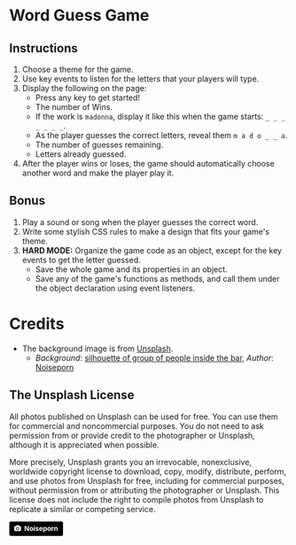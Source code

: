 # Word Guess Game

## Instructions
1.  Choose a theme for the game.
2.  Use key events to listen for the letters that your players will type.
3.  Display the following on the page:
    *   Press any key to get started!
    *   The number of Wins.
    *   If the work is `madonna`, display it like this when the game starts: `_ _ _ _ _ _ _`.
    *   As the player guesses the correct letters, reveal them `m a d o _ _ a`.
    *   The number of guesses remaining.
    *   Letters already guessed.
4.  After the player wins or loses, the game should automatically choose another word and make the player play it.

## Bonus

1.  Play a sound or song when the player guesses the correct word.
2.  Write some stylish CSS rules to make a design that fits your game's theme.
3.  **HARD MODE:** Organize the game code as an object, except for the key events to get the letter guessed.
    *   Save the whole game and its properties in an object.
    *   Save any of the game's functions as methods, and call them under the object declaration using event listeners.

# Credits

- The background image is from [Unsplash](https://unsplash.com "Unsplash").
    - _Background_: [silhouette of group of people inside the bar](https://unsplash.com/photos/l28IKbjb7oc), _Author_: [Noiseporn](https://unsplash.com/@noiseporn)

## The Unsplash License

All photos published on Unsplash can be used for free. You can use them for commercial and noncommercial purposes. You do not need to ask permission from or provide credit to the photographer or Unsplash, although it is appreciated when possible.

More precisely, Unsplash grants you an irrevocable, nonexclusive, worldwide copyright license to download, copy, modify, distribute, perform, and use photos from Unsplash for free, including for commercial purposes, without permission from or attributing the photographer or Unsplash. This license does not include the right to compile photos from Unsplash to replicate a similar or competing service.

<a style="background-color:black;color:white;text-decoration:none;padding:4px 6px;font-family:-apple-system, BlinkMacSystemFont, &quot;San Francisco&quot;, &quot;Helvetica Neue&quot;, Helvetica, Ubuntu, Roboto, Noto, &quot;Segoe UI&quot;, Arial, sans-serif;font-size:12px;font-weight:bold;line-height:1.2;display:inline-block;border-radius:3px" href="https://unsplash.com/@noiseporn?utm_medium=referral&amp;utm_campaign=photographer-credit&amp;utm_content=creditBadge" target="_blank" rel="noopener noreferrer" title="Download free do whatever you want high-resolution photos from Noiseporn"><span style="display:inline-block;padding:2px 3px"><svg xmlns="http://www.w3.org/2000/svg" style="height:12px;width:auto;position:relative;vertical-align:middle;top:-1px;fill:white" viewBox="0 0 32 32"><title>unsplash-logo</title><path d="M20.8 18.1c0 2.7-2.2 4.8-4.8 4.8s-4.8-2.1-4.8-4.8c0-2.7 2.2-4.8 4.8-4.8 2.7.1 4.8 2.2 4.8 4.8zm11.2-7.4v14.9c0 2.3-1.9 4.3-4.3 4.3h-23.4c-2.4 0-4.3-1.9-4.3-4.3v-15c0-2.3 1.9-4.3 4.3-4.3h3.7l.8-2.3c.4-1.1 1.7-2 2.9-2h8.6c1.2 0 2.5.9 2.9 2l.8 2.4h3.7c2.4 0 4.3 1.9 4.3 4.3zm-8.6 7.5c0-4.1-3.3-7.5-7.5-7.5-4.1 0-7.5 3.4-7.5 7.5s3.3 7.5 7.5 7.5c4.2-.1 7.5-3.4 7.5-7.5z"></path></svg></span><span style="display:inline-block;padding:2px 3px">Noiseporn</span></a>
